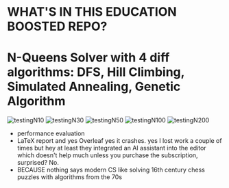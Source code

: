 # WHAT'S IN THIS EDUCATION BOOSTED REPO?
# N-Queens Solver with 4 diff algorithms: DFS, Hill Climbing, Simulated Annealing, Genetic Algorithm
![testingN10](https://github.com/user-attachments/assets/82e66f35-5464-4b41-b891-215a90e73597)
![testingN30](https://github.com/user-attachments/assets/4cf20fc0-5f76-4d67-b71a-422b2121f1a4)
![testingN50](https://github.com/user-attachments/assets/d55340ce-00b0-4902-8e68-a0517aa6c44b)
![testingN100](https://github.com/user-attachments/assets/2a893350-4573-4622-a171-8c9f3cd83dd7)
![testingN200](https://github.com/user-attachments/assets/60ed6f61-e762-4e6e-951c-2c5de3c7b4c5)

- performance evaluation
- LaTeX report and yes Overleaf yes it crashes. yes I lost work a couple of times but hey at least they integrated an AI assistant into the editor which doesn't help much unless you purchase the subscription, surprised? No.
- BECAUSE nothing says modern CS like solving 16th century chess puzzles with algorithms from the 70s


